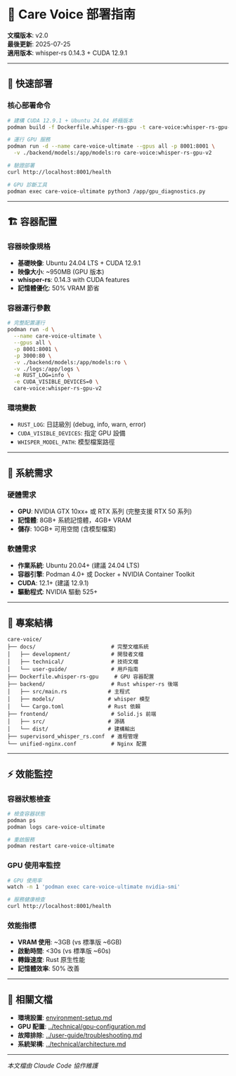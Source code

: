 # 🚀 Care Voice 部署指南

**文檔版本**: v2.0  
**最後更新**: 2025-07-25  
**適用版本**: whisper-rs 0.14.3 + CUDA 12.9.1

---

## 🎯 快速部署

### 核心部署命令

```bash
# 建構 CUDA 12.9.1 + Ubuntu 24.04 終極版本
podman build -f Dockerfile.whisper-rs-gpu -t care-voice:whisper-rs-gpu-v2 .

# 運行 GPU 服務
podman run -d --name care-voice-ultimate --gpus all -p 8001:8001 \
  -v ./backend/models:/app/models:ro care-voice:whisper-rs-gpu-v2

# 驗證部署
curl http://localhost:8001/health

# GPU 診斷工具
podman exec care-voice-ultimate python3 /app/gpu_diagnostics.py
```

---

## 🏗️ 容器配置

### 容器映像規格
- **基礎映像**: Ubuntu 24.04 LTS + CUDA 12.9.1
- **映像大小**: ~950MB (GPU 版本)
- **whisper-rs**: 0.14.3 with CUDA features
- **記憶體優化**: 50% VRAM 節省

### 容器運行參數

```bash
# 完整配置運行
podman run -d \
  --name care-voice-ultimate \
  --gpus all \
  -p 8001:8001 \
  -p 3000:80 \
  -v ./backend/models:/app/models:ro \
  -v ./logs:/app/logs \
  -e RUST_LOG=info \
  -e CUDA_VISIBLE_DEVICES=0 \
  care-voice:whisper-rs-gpu-v2
```

### 環境變數
- `RUST_LOG`: 日誌級別 (debug, info, warn, error)
- `CUDA_VISIBLE_DEVICES`: 指定 GPU 設備
- `WHISPER_MODEL_PATH`: 模型檔案路徑

---

## 🎯 系統需求

### 硬體需求
- **GPU**: NVIDIA GTX 10xx+ 或 RTX 系列 (完整支援 RTX 50 系列)
- **記憶體**: 8GB+ 系統記憶體，4GB+ VRAM
- **儲存**: 10GB+ 可用空間 (含模型檔案)

### 軟體需求
- **作業系統**: Ubuntu 20.04+ (建議 24.04 LTS)
- **容器引擎**: Podman 4.0+ 或 Docker + NVIDIA Container Toolkit
- **CUDA**: 12.1+ (建議 12.9.1)
- **驅動程式**: NVIDIA 驅動 525+

---

## 📁 專案結構

```
care-voice/
├── docs/                        # 完整文檔系統
│   ├── development/             # 開發者文檔
│   ├── technical/               # 技術文檔  
│   └── user-guide/              # 用戶指南
├── Dockerfile.whisper-rs-gpu     # GPU 容器配置
├── backend/                     # Rust whisper-rs 後端
│   ├── src/main.rs             # 主程式
│   ├── models/                 # whisper 模型
│   └── Cargo.toml              # Rust 依賴
├── frontend/                    # Solid.js 前端
│   ├── src/                    # 源碼
│   └── dist/                   # 建構輸出
├── supervisord_whisper_rs.conf  # 進程管理
└── unified-nginx.conf           # Nginx 配置
```

---

## ⚡ 效能監控

### 容器狀態檢查
```bash
# 檢查容器狀態
podman ps
podman logs care-voice-ultimate

# 重啟服務
podman restart care-voice-ultimate
```

### GPU 使用率監控
```bash
# GPU 使用率
watch -n 1 'podman exec care-voice-ultimate nvidia-smi'

# 服務健康檢查
curl http://localhost:8001/health
```

### 效能指標
- **VRAM 使用**: ~3GB (vs 標準版 ~6GB)
- **啟動時間**: <30s (vs 標準版 ~60s)
- **轉錄速度**: Rust 原生性能
- **記憶體效率**: 50% 改善

---

## 🔗 相關文檔

- **環境設置**: [environment-setup.md](./environment-setup.md)
- **GPU 配置**: [../technical/gpu-configuration.md](../technical/gpu-configuration.md)
- **故障排除**: [../user-guide/troubleshooting.md](../user-guide/troubleshooting.md)
- **系統架構**: [../technical/architecture.md](../technical/architecture.md)

---

*本文檔由 Claude Code 協作維護*